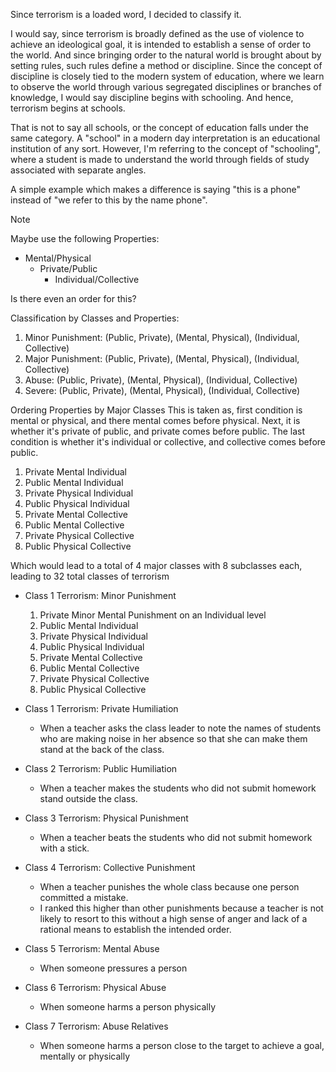 Since terrorism is a loaded word, I decided to classify it.

I would say, since terrorism is broadly defined as the use of violence to achieve an ideological goal, it is intended to establish a sense of order to the world. And since bringing order to the natural world is brought about by setting rules, such rules define a method or discipline. Since the concept of discipline is closely tied to the modern system of education, where we learn to observe the world through various segregated disciplines or branches of knowledge, I would say discipline begins with schooling. And hence, terrorism begins at schools.

That is not to say all schools, or the concept of education falls under the same category. A "school" in a modern day interpretation is an educational institution of any sort. However, I'm referring to the concept of "schooling", where a student is made to understand the world through fields of study associated with separate angles.

A simple example which makes a difference is saying "this is a phone" instead of "we refer to this by the name phone".

> [!NOTE]
> Maybe use the following Properties:
> - Mental/Physical 
> 	- Private/Public
> 		- Individual/Collective
>
> Is there even an order for this?
> 
> Classification by Classes and Properties:
> 1. Minor Punishment: (Public, Private), (Mental, Physical), (Individual, Collective)
> 2. Major Punishment: (Public, Private), (Mental, Physical), (Individual, Collective)
> 3. Abuse: (Public, Private), (Mental, Physical), (Individual, Collective)
> 4. Severe: (Public, Private), (Mental, Physical), (Individual, Collective)
>
> Ordering Properties by Major Classes
> This is taken as, first condition is mental or physical, and there mental comes before physical.
> Next, it is whether it's private of public, and private comes before public.
> The last condition is whether it's individual or collective, and collective comes before public.
> 
> 1. Private Mental Individual
> 2. Public Mental Individual
> 3. Private Physical Individual
> 4. Public Physical Individual
> 5. Private Mental Collective
> 6. Public Mental Collective
> 7. Private Physical Collective
> 8. Public Physical Collective
>
> Which would lead to a total of 4 major classes with 8 subclasses each, leading to 32 total classes of terrorism


- Class 1 Terrorism: Minor Punishment
	1. Private Minor Mental Punishment on an Individual level
	2. Public Mental Individual
	3. Private Physical Individual
	4. Public Physical Individual
	5. Private Mental Collective
	6. Public Mental Collective
	7. Private Physical Collective
	8. Public Physical Collective

- Class 1 Terrorism: Private Humiliation
	- When a teacher asks the class leader to note the names of students who are making noise in her absence so that she can make them stand at the back of the class.
- Class 2 Terrorism: Public Humiliation
	- When a teacher makes the students who did not submit homework stand outside the class.
- Class 3 Terrorism: Physical Punishment
	- When a teacher beats the students who did not submit homework with a stick.
- Class 4 Terrorism: Collective Punishment
	- When a teacher punishes the whole class because one person committed a mistake.
	- I ranked this higher than other punishments because a teacher is not likely to resort to this without a high sense of anger and lack of a rational means to establish the intended order.
- Class 5 Terrorism: Mental Abuse
	- When someone pressures a person
- Class 6 Terrorism: Physical Abuse
	- When someone harms a person physically
- Class 7 Terrorism: Abuse Relatives
	- When someone harms a person close to the target to achieve a goal, mentally or physically